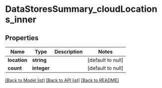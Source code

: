 # DataStoresSummary_cloudLocations_inner

## Properties
Name | Type | Description | Notes
------------ | ------------- | ------------- | -------------
**location** | **string** |  | [default to null]
**count** | **integer** |  | [default to null]

[[Back to Model list]](../README.md#documentation-for-models) [[Back to API list]](../README.md#documentation-for-api-endpoints) [[Back to README]](../README.md)


